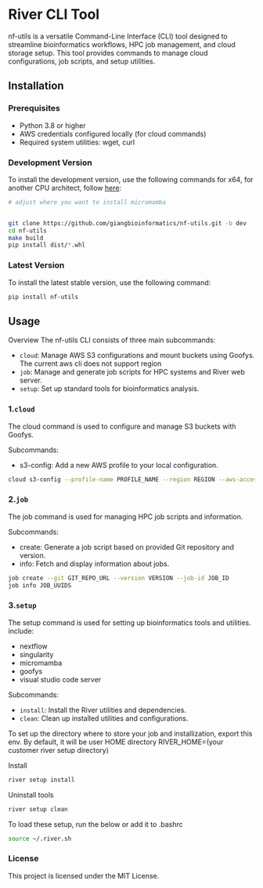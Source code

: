 # River CLI Tool

nf-utils is a versatile Command-Line Interface (CLI) tool designed to streamline bioinformatics workflows, HPC job management, and cloud storage setup. This tool provides commands to manage cloud configurations, job scripts, and setup utilities.

## Installation

### Prerequisites
- Python 3.8 or higher
- AWS credentials configured locally (for cloud commands)
- Required system utilities: wget, curl

### Development Version
To install the development version, use the following commands for x64, for another CPU architect, follow [here](https://mamba.readthedocs.io/en/latest/installation/micromamba-installation.html):
```bash
# adjust where you want to install micromamba


git clone https://github.com/giangbioinformatics/nf-utils.git -b dev
cd nf-utils 
make build
pip install dist/*.whl
```

### Latest Version
To install the latest stable version, use the following command:

```bash
pip install nf-utils
```

## Usage
Overview
The nf-utils CLI consists of three main subcommands:

+ `cloud`: Manage AWS S3 configurations and mount buckets using Goofys. The current aws cli does not support region
+ `job`: Manage and generate job scripts for HPC systems and River web server.
+ `setup`: Set up standard tools for bioinformatics analysis.

### 1.`cloud`
The cloud command is used to configure and manage S3 buckets with Goofys.

Subcommands:
+ s3-config: Add a new AWS profile to your local configuration.
```bash
cloud s3-config --profile-name PROFILE_NAME --region REGION --aws-access-key-id AWS_ACCESS_KEY_ID --aws-secret-access-key AWS_SECRET_ACCESS_KEY
```

### 2.`job`
The job command is used for managing HPC job scripts and information.

Subcommands:
+ create: Generate a job script based on provided Git repository and version.
+ info: Fetch and display information about jobs.
```bash
job create --git GIT_REPO_URL --version VERSION --job-id JOB_ID
job info JOB_UUIDS
```

### 3.`setup`
The setup command is used for setting up bioinformatics tools and utilities.
include:
+ nextflow
+ singularity
+ micromamba
+ goofys
+ visual studio code server

Subcommands:
+ `install`: Install the River utilities and dependencies.
+ `clean`: Clean up installed utilities and configurations.


To set up the directory where to store your job and installization, export this env.
By default, it will be user HOME directory
RIVER_HOME=(your customer river setup directory)

Install
```bash
river setup install 
```

Uninstall tools
```bash
river setup clean 
```

To load these setup, run the below or add it to .bashrc 
```bash
source ~/.river.sh
```

### License
This project is licensed under the MIT License.